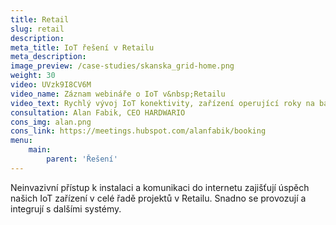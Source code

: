 ```yaml
---
title: Retail
slug: retail
description: 
meta_title: IoT řešení v Retailu
meta_description: 
image_preview: /case-studies/skanska_grid-home.png
weight: 30
video: UVzk9I8CV6M
video_name: Záznam webináře o IoT v&nbsp;Retailu
video_text: Rychlý vývoj IoT konektivity, zařízení operující roky na baterie, neinvazivní přístup a dostupná cena umožňují v dnešní době rychlou digitalizaci mnoha odvětví. Jedním s nejperspektinějších oborů využití IoT je bezesporu retail.
consultation: Alan Fabik, CEO HARDWARIO
cons_img: alan.png
cons_link: https://meetings.hubspot.com/alanfabik/booking
menu:
    main:
        parent: 'Řešení'
---
```


Neinvazivní přístup k instalaci a komunikaci do internetu zajišťují úspěch našich IoT zařízení v celé řadě projektů v Retailu. Snadno se provozují a integrují s dalšími systémy.